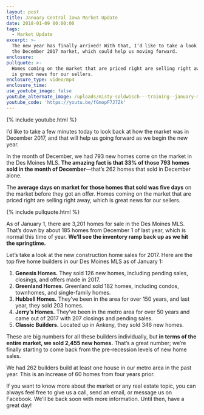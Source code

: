 ```yaml
---
layout: post
title: January Central Iowa Market Update
date: 2018-01-09 00:00:00
tags:
  - Market Update
excerpt: >-
  The new year has finally arrived! With that, I’d like to take a look back on
  the December 2017 market, which could help us moving forward.
enclosure:
pullquote: >-
  Homes coming on the market that are priced right are selling right away, which
  is great news for our sellers.
enclosure_type: video/mp4
enclosure_time:
use_youtube_image: false
youtube_alternate_image: /uploads/misty-soldwisch---training--january-market-update-youtube.jpg
youtube_code: 'https://youtu.be/fGmopF7J7Zk'
---
```



{% include youtube.html %}

I’d like to take a few minutes today to look back at how the market was in December 2017, and that will help us going forward as we begin the new year.

In the month of December, we had 793 new homes come on the market in the Des Moines MLS. **The amazing fact is that 33% of those 793 homes sold in the month of December**—that’s 262 homes that sold in December alone.

The **average days on market for those homes that sold was five days** on the market before they got an offer. Homes coming on the market that are priced right are selling right away, which is great news for our sellers.

{% include pullquote.html %}

As of January 1, there are 3,201 homes for sale in the Des Moines MLS. That’s down by about 185 homes from December 1 of last year, which is normal this time of year. **We’ll see the inventory ramp back up as we hit the springtime.**

Let’s take a look at the new construction home sales for 2017. Here are the top five home builders in our Des Moines MLS as of January 1:

1. **Genesis Homes.** They sold 126 new homes, including pending sales, closings, and offers made in 2017.
2. **Greenland Homes.** Greenland sold 182 homes, including condos, townhomes, and single-family homes.
3. **Hubbell Homes.** They’ve been in the area for over 150 years, and last year, they sold 203 homes.
4. **Jerry’s Homes.** They’ve been in the metro area for over 50 years and came out of 2017 with 207 closings and pending sales.
5. **Classic Builders.** Located up in Ankeny, they sold 346 new homes.

These are big numbers for all these builders individually, but **in terms of the entire market, we sold 2,455 new homes.** That’s a great number; we’re finally starting to come back from the pre-recession levels of new home sales.

We had 262 builders build at least one house in our metro area in the past year. This is an increase of 60 homes from four years prior.

If you want to know more about the market or any real estate topic, you can always feel free to give us a call, send an email, or message us on Facebook. We’ll be back soon with more information. Until then, have a great day!